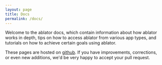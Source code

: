 ```yaml
---
layout: page
title: Docs
permalink: /docs/
---
```


Welcome to the ablator docs, which contain information about how ablator works in depth, tips on how
to access ablator from various app types, and tutorials on how to achieve certain goals using
ablator.

These pages are hosted on [github](https://github.com/ablator/website/). If you have improvements,
corrections, or even new additions, we'd be very happy to accept your pull request.